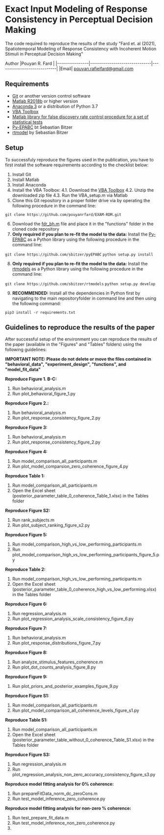 # Exact Input Modeling of Response Consistency in Perceptual Decision Making
The code required to reproduce the results of the study "Fard et. al (2021), Spatiotemporal Modeling of Response Consistency with Incoherent Motion Stimuli in Perceptual Decision Making"

Author                          |Pouyan R. Fard                         |
|----------------|-------------------------------|-----------------------------|
|Email| pouyan.rafieifard@gmail.com   

         
## Requirements
 - [Git](https://git-scm.com/) or another version control software
 - [Matlab R2018b](https://www.mathworks.com/products/new_products/release2018b.html) or higher version 
 - [Anaconda 3](https://www.anaconda.com/products/individual/download-success) or a distribution of Python 3.7 
 - [VBA Toolbox](https://mbb-team.github.io/VBA-toolbox/) 
 - [Matlab library for false discovery rate control procedure for a set of statistical tests](https://www.mathworks.com/matlabcentral/fileexchange/27418-fdr_bh)
 -  [Py-EPABC](https://github.com/sbitzer/pyEPABC) bt Sebastian Bitzer
 -  [rtmodel](https://github.com/sbitzer/rtmodels) by Sebastian Bitzer

## Setup
To successfuly reproduce the figures used in the publication, you have to first install the software requirements according to the checklist below:

 1. Install Git
 2. Install Matlab
 3. Install Anaconda
 4. Install the VBA Toolbox:
	 4.1. Download the [VBA Toolbox](https://mbb-team.github.io/VBA-toolbox/download/) 
	 4.2. Unzip the downloaded zip file
	 4.3. Run the VBA_setup.m via Matlab
5. Clone this Git repository in a proper folder drive via by operating the following procedure in the command line: 

`git clone https://github.com/pouyanrfard/EXAM-RDM.git`
	
6. Download the [fdr_bh.m](https://www.mathworks.com/matlabcentral/fileexchange/27418-fdr_bh) file and place it in the "functions" folder in the cloned code repository
7. **Only required if you plan to re-fit the model to the data:** Install the [Py-EPABC](https://github.com/sbitzer/pyEPABC) as a Python library using the following procedure in the command line:

`git clone https://github.com/sbitzer/pyEPABC`
`python setup.py install`

8. **Only required if you plan to re-fit the model to the data:** Install the [rtmodels](https://github.com/sbitzer/rtmodels)  as a Python library using the following procedure in the command line:

`git clone https://github.com/sbitzer/rtmodels`
`python setup.py develop`

9. **RECOMMENDED:** Install all the dependencies in Python first by navigating to the main repositoryfolder in command line and then using the following command: 

`pip3 install -r requirements.txt`

## Guidelines to reproduce the results of the paper
After successful setup of the environment you can reproduce the results of the paper (available in the "Figures" and "Tables" folders) using the following guidelines: 

**IMPORTANT NOTE: Please do not delete or move the files contained in "behavioral_data", "experiment_design", "functions", and "model_fit_data"**


**Reproduce Figure 1. B-C:** 
1. Run behavioral_analysis.m
2. Run plot_behavioral_figure_1.py

**Reproduce Figure 2.:**
1. Run behavioral_analysis.m
2. Run plot_response_consistency_figure_2.py

**Reproduce Figure 3:**
1. Run behavioral_analysis.m
2. Run plot_response_consistency_figure_2.py

**Reproduce Figure 4:** 
1. Run model_comparison_all_participants.m
2. Run plot_model_comparsion_zero_coherence_figure_4.py

**Reproduce Table 1:**
1. Run model_comparison_all_participants.m
2. Open the Excel sheet (posterior_parameter_table_0_coherence_Table_1.xlsx) in the Tables folder

**Reproduce Figure S2:** 
1. Run rank_subjects.m
2. Run plot_subject_ranking_figure_s2.py

**Reproduce Figure 5:** 
1. Run model_comparison_high_vs_low_performing_participants.m 
2. Run plot_model_comparison_high_vs_low_performing_participants_figure_5.py

**Reproduce Table 2:**
1. Run model_comparison_high_vs_low_performing_participants.m 
2. Open the Excel sheet (posterior_parameter_table_0_coherence_high_vs_low_performing.xlsx) in the Tables folder

**Reproduce Figure 6:**
1. Run regression_analysis.m
2. Run plot_regression_analysis_scale_consistency_figure_6.py

**Reproduce Figure 7:** 
1. Run behavioral_analysis.m
2. Run plot_response_distributions_figure_7.py

**Reproduce Figure 8:**
1. Run analyze_stimulus_features_coherence.m
2. Run plot_dot_counts_analysis_figure_8.py

**Reproduce Figure 9:**
1. Run plot_priors_and_posterior_examples_figure_9.py

**Reproduce Figure S1:** 
1. Run model_comparison_all_participants.m
2. Run plot_model_comparison_all_coherence_levels_figure_s1.py

**Reproduce Table S1:** 
1. Run model_comparison_all_participants.m
2. Open the Excel sheet (posterior_parameter_table_without_0_coherence_Table_S1.xlsx) in the Tables folder

**Reproduce Figure S3:**
1. Run regression_analysis.m
2. Run plot_regression_analysis_non_zero_accuracy_consistency_figure_s3.py


**Reproduce model fitting analysis for 0% coherence:**
1. Run prepareFitData_norm_dc_zeroCons.m
2. Run test_model_inference_zero_coherence.py

**Reproduce model fitting analysis for non-zero % coherence:**
1. Run test_prepare_fit_data.m
2. Run test_model_inference_non_zero_coherence.py
3. 
